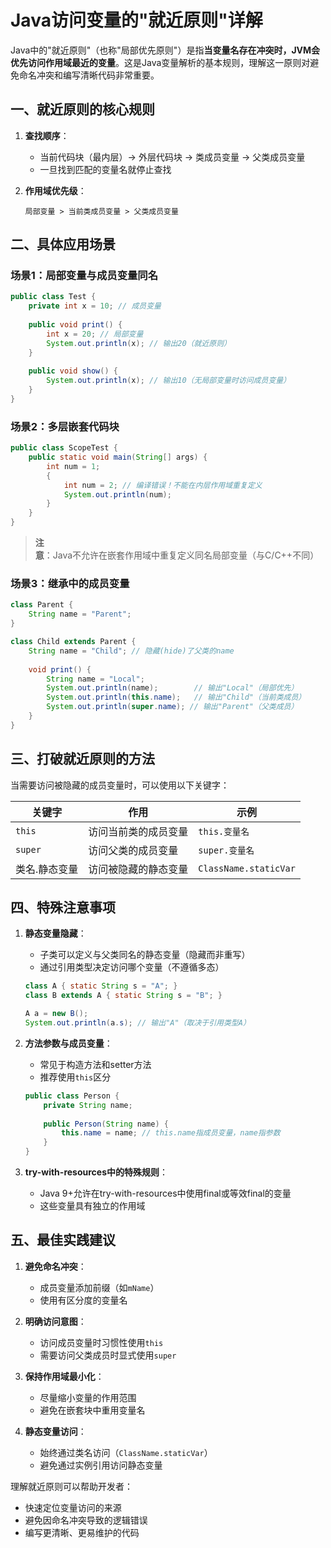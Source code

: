 # Java访问变量的"就近原则"详解

Java中的"就近原则"（也称"局部优先原则"）是指**当变量名存在冲突时，JVM会优先访问作用域最近的变量**。这是Java变量解析的基本规则，理解这一原则对避免命名冲突和编写清晰代码非常重要。

## 一、就近原则的核心规则

1. **查找顺序**：
    - 当前代码块（最内层）→ 外层代码块 → 类成员变量 → 父类成员变量
    - 一旦找到匹配的变量名就停止查找

2. **作用域优先级**：
   ```
   局部变量 > 当前类成员变量 > 父类成员变量
   ```

## 二、具体应用场景

### 场景1：局部变量与成员变量同名

```java
public class Test {
    private int x = 10; // 成员变量
    
    public void print() {
        int x = 20; // 局部变量
        System.out.println(x); // 输出20（就近原则）
    }
    
    public void show() {
        System.out.println(x); // 输出10（无局部变量时访问成员变量）
    }
}
```

### 场景2：多层嵌套代码块

```java
public class ScopeTest {
    public static void main(String[] args) {
        int num = 1;
        {
            int num = 2; // 编译错误！不能在内层作用域重复定义
            System.out.println(num);
        }
    }
}
```

> **注意**：Java不允许在嵌套作用域中重复定义同名局部变量（与C/C++不同）

### 场景3：继承中的成员变量

```java
class Parent {
    String name = "Parent";
}

class Child extends Parent {
    String name = "Child"; // 隐藏(hide)了父类的name
    
    void print() {
        String name = "Local";
        System.out.println(name);        // 输出"Local"（局部优先）
        System.out.println(this.name);   // 输出"Child"（当前类成员）
        System.out.println(super.name); // 输出"Parent"（父类成员）
    }
}
```

## 三、打破就近原则的方法

当需要访问被隐藏的成员变量时，可以使用以下关键字：

| 关键字       | 作用                          | 示例                     |
|--------------|-------------------------------|--------------------------|
| `this`       | 访问当前类的成员变量          | `this.变量名`            |
| `super`      | 访问父类的成员变量            | `super.变量名`           |
| 类名.静态变量 | 访问被隐藏的静态变量          | `ClassName.staticVar`    |

## 四、特殊注意事项

1. **静态变量隐藏**：
    - 子类可以定义与父类同名的静态变量（隐藏而非重写）
    - 通过引用类型决定访问哪个变量（不遵循多态）

   ```java
   class A { static String s = "A"; }
   class B extends A { static String s = "B"; }
   
   A a = new B();
   System.out.println(a.s); // 输出"A"（取决于引用类型A）
   ```

2. **方法参数与成员变量**：
    - 常见于构造方法和setter方法
    - 推荐使用`this`区分

   ```java
   public class Person {
       private String name;
       
       public Person(String name) {
           this.name = name; // this.name指成员变量，name指参数
       }
   }
   ```

3. **try-with-resources中的特殊规则**：
    - Java 9+允许在try-with-resources中使用final或等效final的变量
    - 这些变量具有独立的作用域

## 五、最佳实践建议

1. **避免命名冲突**：
    - 成员变量添加前缀（如`mName`）
    - 使用有区分度的变量名

2. **明确访问意图**：
    - 访问成员变量时习惯性使用`this`
    - 需要访问父类成员时显式使用`super`

3. **保持作用域最小化**：
    - 尽量缩小变量的作用范围
    - 避免在嵌套块中重用变量名

4. **静态变量访问**：
    - 始终通过类名访问（`ClassName.staticVar`）
    - 避免通过实例引用访问静态变量

理解就近原则可以帮助开发者：
- 快速定位变量访问的来源
- 避免因命名冲突导致的逻辑错误
- 编写更清晰、更易维护的代码